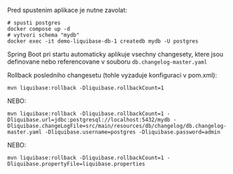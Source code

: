 Pred spustenim aplikace je nutne zavolat:

    # spusti postgres
    docker compose up -d
    # vytvori schema "mydb"
    docker exec -it demo-liquibase-db-1 createdb mydb -U postgres

Spring Boot pri startu automaticky aplikuje vsechny changesety, ktere jsou definovane nebo referencovane v souboru `db.changelog-master.yaml`

Rollback posledniho changesetu (tohle vyzaduje konfiguraci v pom.xml): 

    mvn liquibase:rollback -Dliquibase.rollbackCount=1

NEBO:

    mvn liquibase:rollback -Dliquibase.rollbackCount=1 -Dliquibase.url=jdbc:postgresql://localhost:5432/mydb -Dliquibase.changeLogFile=src/main/resources/db/changelog/db.changelog-master.yaml -Dliquibase.username=postgres -Dliquibase.password=admin

NEBO:

    mvn liquibase:rollback -Dliquibase.rollbackCount=1 -Dliquibase.propertyFile=liquibase.properties
